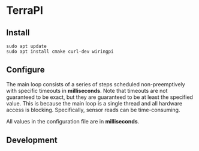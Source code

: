 # TerraPI

## Install
```shell
sudo apt update
sudo apt install cmake curl-dev wiringpi
```

## Configure
The main loop consists of a series of steps scheduled non-preemptively with specific timeouts in **milliseconds**.
Note that timeouts are not guaranteed to be exact, but they are guaranteed to be at least the specified value.
This is because the main loop is a single thread and all hardware access is blocking.
Specifically, sensor reads can be time-consuming.

All values in the configuration file are in **milliseconds**.

## Development

